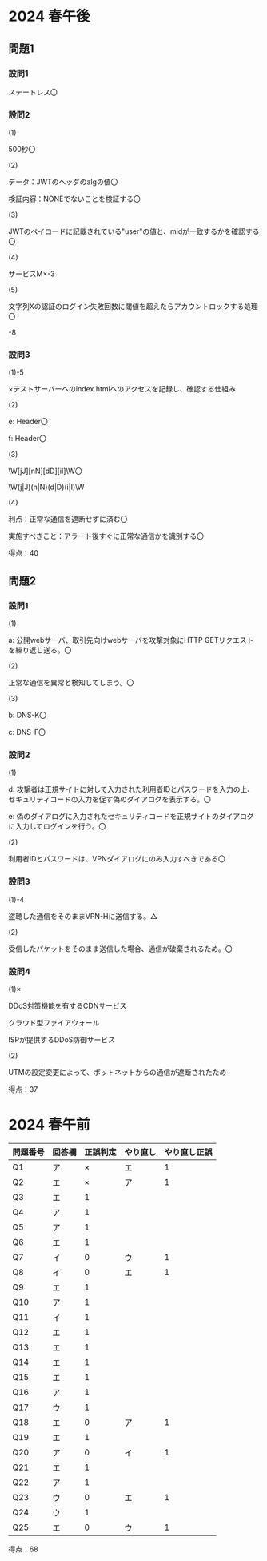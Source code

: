 # 2024 春午後

## 問題1

### 設問1

ステートレス〇

### 設問2

(1)

500秒〇

(2)

データ：JWTのヘッダのalgの値〇

検証内容：NONEでないことを検証する〇

(3)

JWTのペイロードに記載されている"user"の値と、midが一致するかを確認する〇

(4)

サービスM×-3

(5)

文字列Xの認証のログイン失敗回数に閾値を超えたらアカウントロックする処理〇

-8

### 設問3

(1)-5

×テストサーバーへのindex.htmlへのアクセスを記録し、確認する仕組み

(2)

e: Header〇

f:  Header〇

(3)

\W[jJ][nN][dD][iI]\W〇

\W(j|J)(n|N)(d|D)(i|I)\W

(4)

利点：正常な通信を遮断せずに済む〇

実施すべきこと：アラート後すぐに正常な通信かを識別する〇

得点：40

## 問題2

### 設問1

(1)

a: 公開webサーバ、取引先向けwebサーバを攻撃対象にHTTP GETリクエストを繰り返し送る。〇

(2)

正常な通信を異常と検知してしまう。〇

(3)

b: DNS-K〇

c: DNS-F〇


### 設問2

(1)

d: 攻撃者は正規サイトに対して入力された利用者IDとパスワードを入力の上、セキュリティコードの入力を促す偽のダイアログを表示する。〇

e: 偽のダイアログに入力されたセキュリティコードを正規サイトのダイアログに入力してログインを行う。〇

(2)

利用者IDとパスワードは、VPNダイアログにのみ入力すべきである〇


### 設問3

(1)-4

盗聴した通信をそのままVPN-Hに送信する。△

(2)

受信したパケットをそのまま送信した場合、通信が破棄されるため。〇


### 設問4

(1)×

DDoS対策機能を有するCDNサービス

クラウド型ファイアウォール

ISPが提供するDDoS防御サービス

(2)

UTMの設定変更によって、ボットネットからの通信が遮断されたため

得点：37


# 2024 春午前


| 問題番号 | 回答欄 | 正誤判定 | やり直し | やり直し正誤 |
| -------- | ------ | -------- | -------- | ------------ |
| Q1       | ア     | ×       | エ       | 1            |
| Q2       | エ     | ×       | ア       | 1            |
| Q3       | エ     | 1        |          |              |
| Q4       | ア     | 1        |          |              |
| Q5       | ア     | 1        |          |              |
| Q6       | エ     | 1        |          |              |
| Q7       | イ     | 0        | ウ       | 1            |
| Q8       | イ     | 0        | エ       | 1            |
| Q9       | エ     | 1        |          |              |
| Q10      | ア     | 1        |          |              |
| Q11      | イ     | 1        |          |              |
| Q12      | エ     | 1        |          |              |
| Q13      | エ     | 1        |          |              |
| Q14      | エ     | 1        |          |              |
| Q15      | エ     | 1        |          |              |
| Q16      | ア     | 1        |          |              |
| Q17      | ウ     | 1        |          |              |
| Q18      | エ     | 0        | ア       | 1            |
| Q19      | エ     | 1        |          |              |
| Q20      | ア     | 0        | イ       | 1            |
| Q21      | エ     | 1        |          |              |
| Q22      | ア     | 1        |          |              |
| Q23      | ウ     | 0        | エ       | 1            |
| Q24      | ウ     | 1        |          |              |
| Q25      | エ     | 0        | ウ       | 1            |


得点：68
